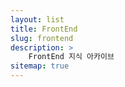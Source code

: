 ```yaml
---
layout: list
title: FrontEnd
slug: frontend
description: >
    FrontEnd 지식 아카이브
sitemap: true
---
```

